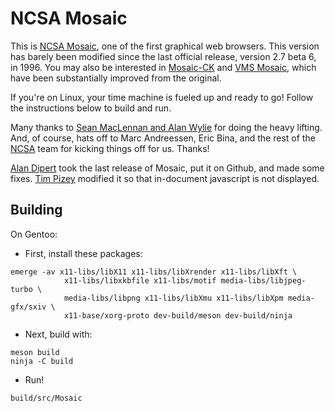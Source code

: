 NCSA Mosaic
===========

This is [NCSA Mosaic](https://en.wikipedia.org/wiki/Mosaic_(web_browser)), one
of the first graphical web browsers. This version has barely been modified
since the last official release, version 2.7 beta 6, in 1996. You may also be
interested in [Mosaic-CK](http://www.floodgap.com/retrotech/machten/mosaic/)
and [VMS Mosaic](https://web.archive.org/web/20070911192043/http://www.openvms.org/stories.php?story=07%2F09%2F03%2F1740114), which have
been substantially improved from the original.

If you're on Linux, your time machine is fueled up and ready to go! Follow the
instructions below to build and run.

Many thanks to [Sean MacLennan and Alan Wylie](https://web.archive.org/web/20120915154245/seanm.ca/mosaic/) for
doing the heavy lifting. And, of course, hats off to Marc Andreessen, Eric
Bina, and the rest of the [NCSA](http://www.ncsa.illinois.edu/) team for
kicking things off for us. Thanks!

[Alan Dipert](https://github.com/alandipert) took the last release of Mosaic, put it
on Github, and made some fixes. [Tim Pizey](http://pizey.net/~timp/) modified
it so that in-document javascript is not displayed.

Building
--------

On Gentoo:

* First, install these packages:

```
emerge -av x11-libs/libX11 x11-libs/libXrender x11-libs/libXft \
            x11-libs/libxkbfile x11-libs/motif media-libs/libjpeg-turbo \
            media-libs/libpng x11-libs/libXmu x11-libs/libXpm media-gfx/sxiv \
            x11-base/xorg-proto dev-build/meson dev-build/ninja
```

* Next, build with:

```
meson build
ninja -C build
```

* Run!

```
build/src/Mosaic
```
